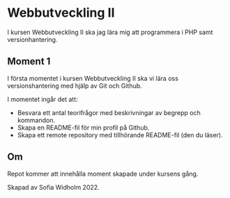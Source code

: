 # Webbutveckling II
I kursen Webbutveckling II ska jag lära mig att programmera i PHP samt versionhantering.

## Moment 1
I första momentet i kursen Webbutveckling II ska vi lära oss versionshantering med hjälp av Git och Github.

I momentet ingår det att:
- Besvara ett antal teorifrågor med beskrivningar av begrepp och kommandon.
- Skapa en README-fil för min profil på Github.
- Skapa ett remote repository med tillhörande README-fil (den du läser).

## Om
Repot kommer att innehålla moment skapade under kursens gång.

Skapad av Sofia Widholm 2022.
